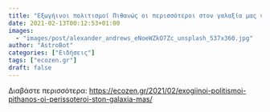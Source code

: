 ```yaml
---
title: "Εξωγήινοι πολιτισμοί Πιθανώς οι περισσότεροι στον γαλαξία μας να έχουν αυτοκαταστραφεί"
date: 2021-02-13T00:12:53+01:00
images:
  - "images/post/alexander_andrews_eNoeWZkO7Zc_unsplash_537x360.jpg"
author: "AstroBot"
categories: ["Ειδήσεις"]
tags: ["ecozen.gr"]
draft: false
---
```




Διαβάστε περισσότερα: https://ecozen.gr/2021/02/exogiinoi-politismoi-pithanos-oi-perissoteroi-ston-galaxia-mas/
